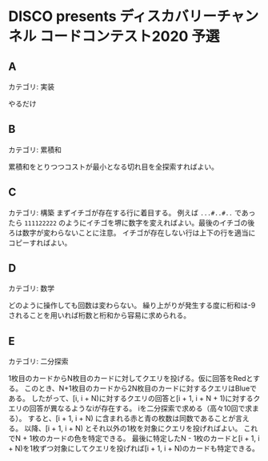 # DISCO presents ディスカバリーチャンネル コードコンテスト2020 予選

## A
カテゴリ: 実装

やるだけ

## B
カテゴリ: 累積和

累積和をとりつつコストが最小となる切れ目を全探索すればよい。

## C
カテゴリ: 構築
まずイチゴが存在する行に着目する。
例えば `...#..#..` であったら `111122222` のようにイチゴを堺に数字を変えればよい。最後のイチゴの後ろは数字が変わらないことに注意。
イチゴが存在しない行は上下の行を適当にコピーすればよい。

## D
カテゴリ: 数学

どのように操作しても回数は変わらない。
繰り上がりが発生する度に桁和は-9されることを用いれば桁数と桁和から容易に求められる。


## E
カテゴリ: 二分探索

1枚目のカードからN枚目のカードに対してクエリを投げる。仮に回答をRedとする。
このとき、N+1枚目のカードから2N枚目のカードに対するクエリはBlueである。
したがって、[i, i + N)に対するクエリの回答と[i + 1, i + N + 1)に対するクエリの回答が異なるようなiが存在する。
iを二分探索で求める（高々10回で求まる）。
すると、[i + 1, i + N) に含まれる赤と青の枚数は同数であることが言える。
以降、[i + 1, i + N) とそれ以外の1枚を対象にクエリを投げればよい。
これでN + 1枚のカードの色を特定できる。
最後に特定したN - 1枚のカードと[i + 1, i + N)を1枚ずつ対象にしてクエリを投げれば[i + 1, i + N)のカードも特定できる。
